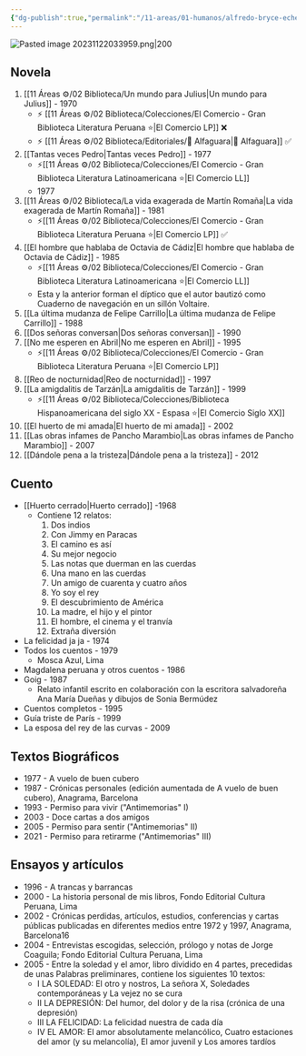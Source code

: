 ```yaml
---
{"dg-publish":true,"permalink":"/11-areas/01-humanos/alfredo-bryce-echenique/","noteIcon":""}
---
```


![Pasted image 20231122033959.png|200](/img/user/02%20Image/Pasted%20image%2020231122033959.png)
## Novela
1. [[11 Áreas ⚙/02 Biblioteca/Un mundo para Julius\|Un mundo para Julius]] - 1970 
	- ⚡ [[11 Áreas ⚙/02 Biblioteca/Colecciones/El Comercio - Gran Biblioteca Literatura Peruana ⭐️\|El Comercio LP]] ❌
	- ⚡ [[11 Áreas ⚙/02 Biblioteca/Editoriales/📔 Alfaguara\|📔 Alfaguara]] ✅
3. [[Tantas veces Pedro\|Tantas veces Pedro]]  - 1977
	- ⚡[[11 Áreas ⚙/02 Biblioteca/Colecciones/El Comercio - Gran Biblioteca Literatura Latinoamericana ⭐️\|El Comercio LL]]   
	- 1977
5. [[11 Áreas ⚙/02 Biblioteca/La vida exagerada de Martín Romaña\|La vida exagerada de Martín Romaña]]  - 1981
	- ⚡[[11 Áreas ⚙/02 Biblioteca/Colecciones/El Comercio - Gran Biblioteca Literatura Peruana ⭐️\|El Comercio LP]] ✅
7. [[El hombre que hablaba de Octavia de Cádiz\|El hombre que hablaba de Octavia de Cádiz]]  - 1985 
	- ⚡[[11 Áreas ⚙/02 Biblioteca/Colecciones/El Comercio - Gran Biblioteca Literatura Latinoamericana ⭐️\|El Comercio LL]]   
	- Esta y la anterior forman el díptico que el autor bautizó como Cuaderno de navegación en un sillón Voltaire.
9. [[La última mudanza de Felipe Carrillo\|La última mudanza de Felipe Carrillo]] - 1988
10. [[Dos señoras conversan\|Dos señoras conversan]] - 1990
11. [[No me esperen en Abril\|No me esperen en Abril]]  - 1995
	- ⚡[[11 Áreas ⚙/02 Biblioteca/Colecciones/El Comercio - Gran Biblioteca Literatura Peruana ⭐️\|El Comercio LP]] 
13. [[Reo de nocturnidad\|Reo de nocturnidad]] - 1997
14. [[La amigdalitis de Tarzán\|La amigdalitis de Tarzán]] - 1999
	- ⚡[[11 Áreas ⚙/02 Biblioteca/Colecciones/Biblioteca Hispanoamericana del siglo XX - Espasa ⭐️\|El Comercio Siglo XX]]
16. [[El huerto de mi amada\|El huerto de mi amada]] - 2002
17. [[Las obras infames de Pancho Marambio\|Las obras infames de Pancho Marambio]] - 2007
18. [[Dándole pena a la tristeza\|Dándole pena a la tristeza]] - 2012

## Cuento
- [[Huerto cerrado\|Huerto cerrado]] -1968
	- Contiene 12 relatos:
		1. Dos indios
		2. Con Jimmy en Paracas
		3. El camino es así
		4. Su mejor negocio
		5. Las notas que duerman en las cuerdas
		6. Una mano en las cuerdas
		7. Un amigo de cuarenta y cuatro años
		8. Yo soy el rey
		9. El descubrimiento de América
		10. La madre, el hijo y el pintor
		11. El hombre, el cinema y el tranvía 
		12. Extraña diversión
- La felicidad ja ja - 1974
- Todos los cuentos - 1979
	- Mosca Azul, Lima
- Magdalena peruana y otros cuentos - 1986
- Goig - 1987
	- Relato infantil escrito en colaboración con la escritora salvadoreña Ana María Dueñas y dibujos de Sonia Bermúdez
- Cuentos completos - 1995
- Guía triste de París - 1999
- La esposa del rey de las curvas - 2009
## Textos Biográficos
- 1977 - A vuelo de buen cubero
- 1987 - Crónicas personales (edición aumentada de A vuelo de buen cubero), Anagrama, Barcelona
- 1993 - Permiso para vivir ("Antimemorias" I)
- 2003 - Doce cartas a dos amigos
- 2005 - Permiso para sentir ("Antimemorias" II)
- 2021 - Permiso para retirarme ("Antimemorias" III)
## Ensayos y artículos
- ​1996 - A trancas y barrancas
- 2000 - La historia personal de mis libros, Fondo Editorial Cultura Peruana, Lima
- 2002 - Crónicas perdidas, artículos, estudios, conferencias y cartas públicas publicadas en diferentes medios entre 1972 y 1997, Anagrama, Barcelona16​
- 2004 - Entrevistas escogidas, selección, prólogo y notas de Jorge Coaguila; Fondo Editorial Cultura Peruana, Lima
- 2005 - Entre la soledad y el amor, libro dividido en 4 partes, precedidas de unas Palabras preliminares, contiene los siguientes 10 textos:
	- I LA SOLEDAD: El otro y nostros, La señora X, Soledades contemporáneas y La vejez no se cura
	- II LA DEPRESIÓN: Del humor, del dolor y de la risa (crónica de una depresión)
	- III LA FELICIDAD: La felicidad nuestra de cada día
	- IV EL AMOR: El amor absolutamente melancólico, Cuatro estaciones del amor (y su melancolía), El amor juvenil y Los amores tardíos
